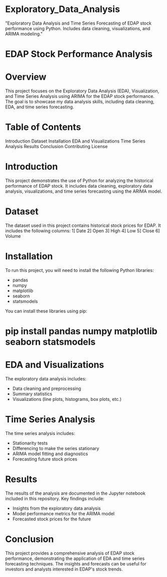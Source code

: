 # Exploratory_Data_Analysis
"Exploratory Data Analysis and Time Series Forecasting of EDAP stock performance using Python. Includes data cleaning, visualizations, and ARIMA modeling."

# EDAP Stock Performance Analysis
# Overview
This project focuses on the Exploratory Data Analysis (EDA), Visualization, and Time Series Analysis using ARIMA for the EDAP stock performance. The goal is to showcase my data analysis skills, including data cleaning, EDA, and time series forecasting.

# Table of Contents
Introduction
Dataset
Installation
EDA and Visualizations
Time Series Analysis
Results
Conclusion
Contributing
License

# Introduction
This project demonstrates the use of Python for analyzing the historical performance of EDAP stock. It includes data cleaning, exploratory data analysis, visualizations, and time series forecasting using the ARIMA model.

# Dataset
The dataset used in this project contains historical stock prices for EDAP. It includes the following columns:
1] Date
2] Open
3] High
4] Low
5] Close
6] Volume

# Installation
To run this project, you will need to install the following Python libraries:
* pandas
* numpy
* matplotlib
* seaborn
* statsmodels
  
You can install these libraries using pip:
# pip install pandas numpy matplotlib seaborn statsmodels

# EDA and Visualizations
The exploratory data analysis includes:
* Data cleaning and preprocessing
* Summary statistics
* Visualizations (line plots, histograms, box plots, etc.)

# Time Series Analysis
The time series analysis includes:
* Stationarity tests
* Differencing to make the series stationary
* ARIMA model fitting and diagnostics
* Forecasting future stock prices

# Results
The results of the analysis are documented in the Jupyter notebook included in this repository. Key findings include:
* Insights from the exploratory data analysis
* Model performance metrics for the ARIMA model
* Forecasted stock prices for the future
  
# Conclusion
This project provides a comprehensive analysis of EDAP stock performance, demonstrating the application of EDA and time series forecasting techniques. The insights and forecasts can be useful for investors and analysts interested in EDAP's stock trends.


